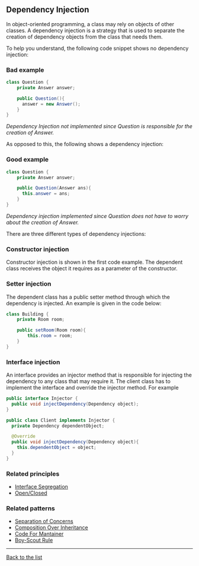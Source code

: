 ## Dependency Injection

In object-oriented programming, a class may rely on objects of other classes. A dependency injection is a strategy that is used to separate the creation of dependency objects from the class that needs them.

To help you understand, the following code snippet shows no dependency injection:

### Bad example

```java
class Question {
    private Answer answer;

    public Question(){
      answer = new Answer();
    }
}
```

*Dependency Injection not implemented since Question is responsible for the creation of Answer.*

As opposed to this, the following shows a dependency injection:

### Good example

```java
class Question {
    private Answer answer;

    public Question(Answer ans){
      this.answer = ans;
    }
}
```

*Dependency injection implemented since Question does not have to worry about the creation of Answer.*

There are three different types of dependency injections:

### Constructor injection
Constructor injection is shown in the first code example. The dependent class receives the object it requires as a parameter of the constructor.

### Setter injection
The dependent class has a public setter method through which the dependency is injected. An example is given in the code below:

```java
class Building {
    private Room room;

    public setRoom(Room room){
        this.room = room;
    }
}
```

### Interface injection
An interface provides an injector method that is responsible for injecting the dependency to any class that may require it. The client class has to implement the interface and override the injector method. For example

```java
public interface Injector {
  public void injectDependency(Dependency object);
}

public class Client implements Injector {
  private Dependency dependentObject;

  @Override
  public void injectDependency(Dependency object){
    this.dependentObject = object;
  }
}
```

### Related principles

- [Interface Segregation](./interfacesegregation.md)
- [Open/Closed](./openclosed.md)

### Related patterns

- [Separation of Concerns](../general/separationofconcerns.md)
- [Composition Over Inheritance](../general/compositionoverinheritance.md)
- [Code For Mantainer](../general/codeformantainer.md)
- [Boy-Scout Rule](../general/boyscoutrule.md)

---
[Back to the list](./README.md)